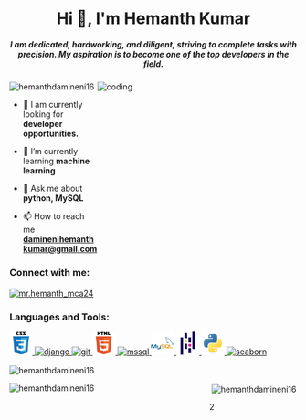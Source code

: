 <h1 align="center">Hi 👋, I'm Hemanth Kumar</h1>
<h5 align="center">I am dedicated, hardworking, and diligent, striving to complete tasks with precision. My aspiration is to become one of the top developers in the field.</h5>
<img align="right" alt="coding" width="350" height="300" src="https://mir-s3-cdn-cf.behance.net/project_modules/disp/35d41654933123.596f84ed7b938.gif"


<p align="left"> <img src="https://komarev.com/ghpvc/?username=hemanthdamineni16&label=Profile%20views&color=0e75b6&style=flat" alt="hemanthdamineni16" /> </p>

- 🔭 I am currently looking for **developer opportunities.**

- 🌱 I’m currently learning **machine learning**

- 💬 Ask me about **python, MySQL**

- 📫 How to reach me **daminenihemanthkumar@gmail.com**

<h3 align="left">Connect with me:</h3>
<p align="left">
<a href="https://instagram.com/mr.hemanth_mca24" target="blank"><img align="center" src="https://raw.githubusercontent.com/rahuldkjain/github-profile-readme-generator/master/src/images/icons/Social/instagram.svg" alt="mr.hemanth_mca24" height="30" width="40" /></a>
</p>

<h3 align="left">Languages and Tools:</h3>
<p align="left"> <a href="https://www.w3schools.com/css/" target="_blank" rel="noreferrer"> <img src="https://raw.githubusercontent.com/devicons/devicon/master/icons/css3/css3-original-wordmark.svg" alt="css3" width="40" height="40"/> </a> <a href="https://www.djangoproject.com/" target="_blank" rel="noreferrer"> <img src="https://cdn.worldvectorlogo.com/logos/django.svg" alt="django" width="40" height="40"/> </a> <a href="https://git-scm.com/" target="_blank" rel="noreferrer"> <img src="https://www.vectorlogo.zone/logos/git-scm/git-scm-icon.svg" alt="git" width="40" height="40"/> </a> <a href="https://www.w3.org/html/" target="_blank" rel="noreferrer"> <img src="https://raw.githubusercontent.com/devicons/devicon/master/icons/html5/html5-original-wordmark.svg" alt="html5" width="40" height="40"/> </a> <a href="https://www.microsoft.com/en-us/sql-server" target="_blank" rel="noreferrer"> <img src="https://www.svgrepo.com/show/303229/microsoft-sql-server-logo.svg" alt="mssql" width="40" height="40"/> </a> <a href="https://www.mysql.com/" target="_blank" rel="noreferrer"> <img src="https://raw.githubusercontent.com/devicons/devicon/master/icons/mysql/mysql-original-wordmark.svg" alt="mysql" width="40" height="40"/> </a> <a href="https://pandas.pydata.org/" target="_blank" rel="noreferrer"> <img src="https://raw.githubusercontent.com/devicons/devicon/2ae2a900d2f041da66e950e4d48052658d850630/icons/pandas/pandas-original.svg" alt="pandas" width="40" height="40"/> </a> <a href="https://www.python.org" target="_blank" rel="noreferrer"> <img src="https://raw.githubusercontent.com/devicons/devicon/master/icons/python/python-original.svg" alt="python" width="40" height="40"/> </a> <a href="https://seaborn.pydata.org/" target="_blank" rel="noreferrer"> <img src="https://seaborn.pydata.org/_images/logo-mark-lightbg.svg" alt="seaborn" width="40" height="40"/> </a> </p>

<p><img align="center" width="700" height="200"src="https://github-readme-streak-stats.herokuapp.com/?user=hemanthdamineni16&" alt="hemanthdamineni16" /></p>

<p><img align="left" width="350" height="200" src="https://github-readme-stats.vercel.app/api/top-langs?username=hemanthdamineni16&show_icons=true&locale=en&layout=compact" alt="hemanthdamineni16" /></p>

<p>&nbsp;<img align="center" width="330" height="200" src="https://github-readme-stats.vercel.app/api?username=hemanthdamineni16&show_icons=true&locale=en" alt="hemanthdamineni16" /></p>
2
